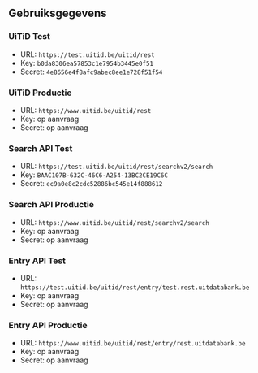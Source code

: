 ---
---

## Gebruiksgegevens

### UiTiD Test

* URL: ```https://test.uitid.be/uitid/rest```
* Key: ```b0da8306ea57853c1e7954b3445e0f51```
* Secret: ```4e8656e4f8afc9abec8ee1e728f51f54```

### UiTiD Productie

* URL: ```https://www.uitid.be/uitid/rest```
* Key: op aanvraag
* Secret: op aanvraag

### Search API Test

* URL: ```https://test.uitid.be/uitid/rest/searchv2/search```
* Key: ```BAAC107B-632C-46C6-A254-13BC2CE19C6C```
* Secret: ```ec9a0e8c2cdc52886bc545e14f888612```

### Search API Productie

* URL: ```https://www.uitid.be/uitid/rest/searchv2/search```
* Key: op aanvraag
* Secret: op aanvraag

### Entry API Test

* URL: ```https://test.uitid.be/uitid/rest/entry/test.rest.uitdatabank.be```
* Key: op aanvraag
* Secret: op aanvraag

### Entry API Productie

* URL: ```https://www.uitid.be/uitid/rest/entry/rest.uitdatabank.be```
* Key: op aanvraag
* Secret: op aanvraag
